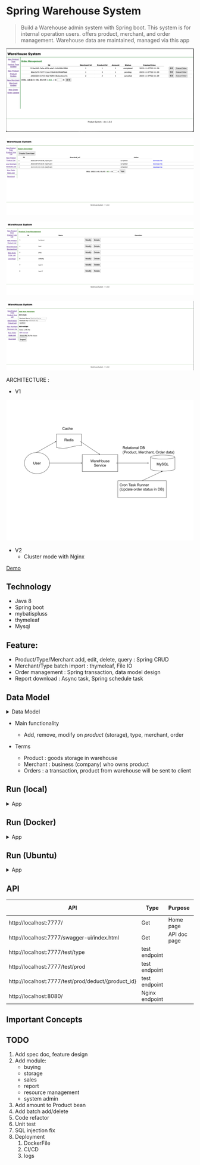 # Spring Warehouse System

> Build a Warehouse admin system with Spring boot.
This system is for internal operation users. offers product, merchant, and order management. Warehouse data are maintained, managed via this app


<p align="center"><img src ="./doc/pic/demo_1.png"></p>

<p align="center"><img src ="./doc/pic/demo_2.png"></p>

<p align="center"><img src ="./doc/pic/demo_3.png"></p>

<p align="center"><img src ="./doc/pic/demo_4.png"></p>


ARCHITECTURE :

- V1
<p align="center"><img src ="./doc/pic/SpringWareHouse.svg"></p>

- V2
  - Cluster mode with Nginx

[Demo](http://43.206.107.101:7777/)

## Technology
- Java 8
- Spring boot
- mybatispluss
- thymeleaf
- Mysql

## Feature:

- Product/Type/Merchant add, edit, delete, query : Spring CRUD
- Merchant/Type batch import : thymeleaf, File IO
- Order management : Spring transaction, data model design
- Report download : Async task, Spring schedule task

## Data Model

<details>
<summary>Data Model</summary>

<p align="center"><img src ="./doc/pic/data_model.png"></p>

</details>

- Main functionality
  - Add, remove, modify on *product* (storage), type, merchant, order

- Terms
  - Product : goods storage in warehouse
  - Merchant : business (company) who owns product
  - Orders : a transaction, product from warehouse will be sent to client 


## Run (local)

<details>
<summary>App</summary>

- Run DDL first
	- all SQL files under `/sql/ddl`

```bash
#---------------------------
# Run app
#---------------------------

# build
mvn package

# run
# https://blog.csdn.net/G971005287W/article/details/114879972
java -jar target/springWarehouse-0.0.1-SNAPSHOT.jar --server.port=7777
java -jar target/springWarehouse-0.0.1-SNAPSHOT.jar --server.port=7778

#---------------------------  
# Run nginx  
#---------------------------  
  
# https://github.com/yennanliu/utility_shell/blob/master/nginx/install_nginx.sh  
# http://localhost:8080/  
  
# start  
brew services start nginx  
  
# stop  
brew services stop nginx


#---------------------------  
# Other cmd
#---------------------------  

# reload nginx config
nginx -s reload

# kill progress uses port
lsof -i :<port>
kill <pid>

# pressure testing - jmeter
cd apache-jmeter-5.6.2  
bash bin/jmeter

# curl
curl  http://localhost:7777/productType/list?pageNoStr=1
```

</details>


## Run (Docker)

<details>
<summary>App</summary>

```bash
git clone https://github.com/yennanliu/SpringPlayground.git
cd SpringPlayground/springWarehouse
docker build -t spring-warehouse .
docker run -p 7777:7777 spring-warehouse
```

</details>

## Run (Ubuntu)

<details>
<summary>App</summary>

```bash

#---------------------------
# Step 1) clone code
#---------------------------

git clone https://github.com/yennanliu/SpringPlayground.git
cd SpringPlayground/springWarehouse

# update apt
sudo sudo apt update

#---------------------------
# Step 2) build jar
#---------------------------

# build java jar
sudo apt install maven
mvn package -DskipTests

#---------------------------
# Step 3) install mysql server, update pwd, data model
#---------------------------

sudo apt install mysql-server

# start mysql @ ububtu
sudo service mysql start

# access mysql CLI
# https://www.twblogs.net/a/5baa9f262b7177781a0e54cb
sudo mysql -u root # I had to use "sudo" since is new installation

mysql> USE mysql;
mysql> UPDATE user SET plugin='mysql_native_password' WHERE User='root';
mysql> FLUSH PRIVILEGES;
mysql> exit;

sudo service mysql restart

# access mysql CLI again, and run DDL under `/sql/ddl`
mysql -u root

#---------------------------
# Step 2) run App
#---------------------------
nohup java -jar target/springWarehouse-0.0.1-SNAPSHOT.jar &
```

</details>

## API

| API                                                 | Type          | Purpose | Example cmd | Comment|
|-----------------------------------------------------|---------------| ---- | ----- | ---- |
| http://localhost:7777/                              | Get           | Home page || |
| http://localhost:7777/swagger-ui/index.html         | Get           | API doc page || |
| http://localhost:7777/test/type                     | test endpoint | | |
| http://localhost:7777/test/prod                     | test endpoint | | |
| http://localhost:7777/test/prod/deduct/{product_id} | test endpoint | | |
| http://localhost:8080/                              | Nginx endpoint | | |


## Important Concepts

## TODO

1. Add spec doc, feature design
2. Add module:
    - buying
    - storage
    - sales
    - report
    - resource management
    - system admin
3. Add amount to Product bean
4. Add batch add/delete
5. Code refactor
6. Unit test
7. SQL injection fix
8. Deployment
   1. DockerFile
   2. CI/CD
   3. logs
